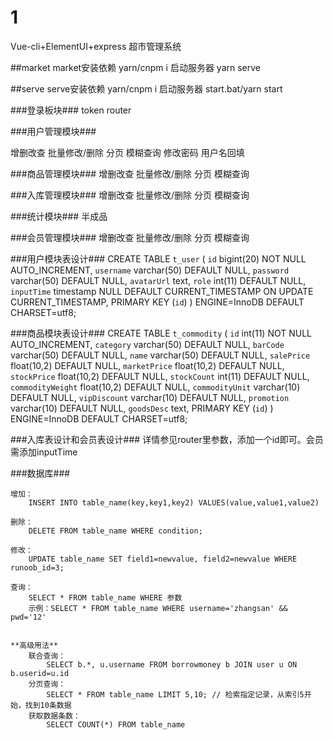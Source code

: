 # 1
Vue-cli+ElementUI+express 超市管理系统

##market
market安装依赖
yarn/cnpm i 
启动服务器
yarn serve

##serve
serve安装依赖
yarn/cnpm i
启动服务器
start.bat/yarn start


###登录板块###
token 
router 

###用户管理模块###

增删改查
批量修改/删除
分页
模糊查询
修改密码
用户名回填

###商品管理模块###
增删改查
批量修改/删除
分页
模糊查询

###入库管理模块###
增删改查
批量修改/删除
分页
模糊查询

###统计模块###
半成品

###会员管理模块###
增删改查
批量修改/删除
分页
模糊查询


###用户模块表设计###
CREATE TABLE `t_user` (
  `id` bigint(20) NOT NULL AUTO_INCREMENT,
  `username` varchar(50) DEFAULT NULL,
  `password` varchar(50) DEFAULT NULL,
  `avatarUrl` text,
  `role` int(11) DEFAULT NULL,
  `inputTime` timestamp NULL DEFAULT CURRENT_TIMESTAMP ON UPDATE CURRENT_TIMESTAMP,
  PRIMARY KEY (`id`)
) ENGINE=InnoDB  DEFAULT CHARSET=utf8;



###商品模块表设计###
CREATE TABLE `t_commodity` (
      `id` int(11) NOT NULL AUTO_INCREMENT,
      `category` varchar(50) DEFAULT NULL,
      `barCode` varchar(50) DEFAULT NULL,
      `name` varchar(50) DEFAULT NULL,
      `salePrice` float(10,2) DEFAULT NULL,
      `marketPrice` float(10,2) DEFAULT NULL,
      `stockPrice` float(10,2) DEFAULT NULL,
      `stockCount` int(11) DEFAULT NULL,
      `commodityWeight` float(10,2) DEFAULT NULL,
      `commodityUnit` varchar(10) DEFAULT NULL,
      `vipDiscount` varchar(10) DEFAULT NULL,
      `promotion` varchar(10) DEFAULT NULL,
      `goodsDesc` text,
      PRIMARY KEY (`id`)
) ENGINE=InnoDB DEFAULT CHARSET=utf8;


###入库表设计和会员表设计###
详情参见router里参数，添加一个id即可。会员需添加inputTime


###数据库###

	增加：
		INSERT INTO table_name(key,key1,key2) VALUES(value,value1,value2)

	删除：
		DELETE FROM table_name WHERE condition;

	修改：
		UPDATE table_name SET field1=newvalue, field2=newvalue WHERE runoob_id=3;

	查询：
		SELECT * FROM table_name WHERE 参数
		示例：SELECT * FROM table_name WHERE username='zhangsan' && pwd='12'
		
		
	**高级用法**
		联合查询：
			SELECT b.*, u.username FROM borrowmoney b JOIN user u ON b.userid=u.id
		分页查询：
			SELECT * FROM table_name LIMIT 5,10; // 检索指定记录，从索引5开始，找到10条数据
		获取数据条数：
			SELECT COUNT(*) FROM table_name

